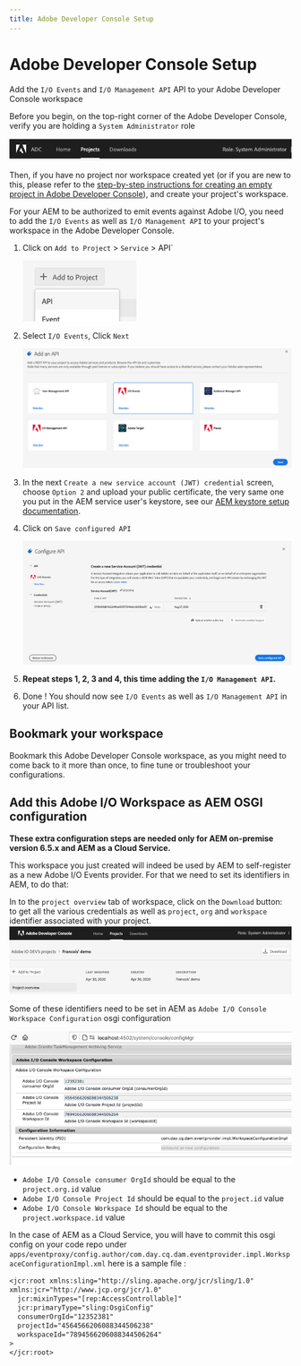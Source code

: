 ```yaml
---
title: Adobe Developer Console Setup
---
```


# Adobe Developer Console Setup

Add the `I/O Events` and `I/O Management API` API to your Adobe Developer Console workspace

Before you begin, on the top-right corner of the Adobe Developer Console, 
verify you are holding a `System Administrator` role
 
 !["System Administrator shown in the console](../../img/console_role_system_admin.png "System Administrator shown in the console") 

Then, if you have no project nor workspace created yet (or if you are new to this,
please refer to the [step-by-step instructions for creating an empty project in Adobe Developer Console](/developer-console/docs/guides/projects/projects-empty/)),
and create your project's workspace.

For your AEM to be authorized to emit events against Adobe I/O, 
you need to add the `I/O Events` as well as `I/O Management API` to your project's workspace 
in the Adobe Developer Console. 


1. Click on `Add to Project` > `Service` > API`

   ![Add an API to Project](../../img/add_api_to_project.png "Add an API to Project")

2. Select `I/O Events`, Click `Next`

   ![Select `I/O Events API`](../../img/select_io_events_api.png "Select `I/O Events API`")

3. In the next `Create a new service account (JWT) credential` screen, choose `Option 2` 
and upload your public certificate, the very same one you put in the AEM service user's keystore,
see our [AEM keystore setup documentation](aem_keystore_setup.md).

4. Click on `Save configured API`

   ![Save `I/O Events API`](../../img/save_io_events_api.png "Save `I/O Events API`")

6. **Repeat steps 1, 2, 3 and 4,  this time adding the `I/O Management API`.**
7. Done ! You should now see `I/O Events` as well as `I/O Management API` in your API list. 


## Bookmark your workspace
 
Bookmark this Adobe Developer Console workspace, as you might need to come back to it more than once, 
to fine tune or troubleshoot your configurations.


## Add this Adobe I/O Workspace as AEM OSGI configuration 

**These extra configuration steps are needed only for AEM on-premise version 6.5.x and AEM as a Cloud Service.**

This workspace you just created will indeed be used by AEM to self-register as a new Adobe I/O Events provider. 
For that we need to set its identifiers in AEM, to do that:

In to the `project overview` tab of  workspace, click on the `Download` button: to get all the various credentials as well as `project`, `org` and `workspace` 
identifier associated with your project.
  ![the `project overview` tab and click on the `Download` button](../../img/console_project_overview_download.png "the `project overview` tab and click on the `Download` button")

Some of these identifiers need to be set in AEM as `Adobe I/O Console Workspace Configuration` osgi configuration

  ![Adobe I/O Console Workspace Configuration osgi configuration](../../img/aem_workspace_osgi_config.png "`Adobe I/O Console Workspace Configuration` osgi configuration")

* `Adobe I/O Console consumer OrgId` should be equal to the `project.org.id` value
* `Adobe I/O Console Project Id` should be equal to the `project.id` value
* `Adobe I/O Console Workspace Id` should be equal to the `project.workspace.id` value

In the case of AEM as a Cloud Service, you will have to commit this osgi config on your code repo under
`apps/eventproxy/config.author/com.day.cq.dam.eventprovider.impl.WorkspaceConfigurationImpl.xml` 
here is a sample file :

    <jcr:root xmlns:sling="http://sling.apache.org/jcr/sling/1.0" xmlns:jcr="http://www.jcp.org/jcr/1.0"
      jcr:mixinTypes="[rep:AccessControllable]"
      jcr:primaryType="sling:OsgiConfig"
      consumerOrgId="12352381"
      projectId="4564566206088344506238"
      workspaceId="7894566206088344506264"
    >
    </jcr:root>


